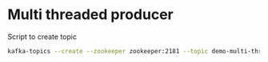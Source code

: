 # Multi threaded producer 

Script to create topic

```sh
kafka-topics --create --zookeeper zookeeper:2181 --topic demo-multi-threaded-topic --partitions 5 --replication-factor 3
```
